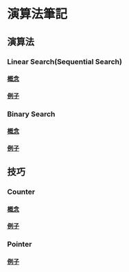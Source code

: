 # 演算法筆記

## 演算法

### Linear Search(Sequential Search)

#### [概念](./alogorithms/LinearSearch/index.md)

#### [例子](./alogorithms/LinearSearch/index.js)

### Binary Search

#### [概念](./alogorithms/BinarySearch/index.md)

#### [例子](./alogorithms/BinarySearch/index.js)

## 技巧

### Counter

#### [概念](./skill/Counter/index.md)

#### [例子](./skill/Counter/index.js)

### Pointer

#### [例子](./skill/Pointer/index.js)
